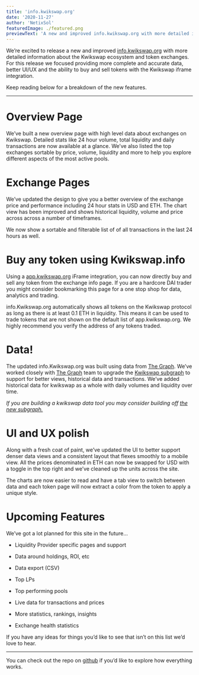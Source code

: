 ```yaml
---
title: 'info.kwikswap.org'
date: '2020-11-27'
author: 'NetixSol'
featuredImage: ./featured.png
previewText: 'A new and improved info.kwikswap.org with more detailed information about the Kwikswap ecosystem and token pools.'
---
```




We’re excited to release a new and improved [info.kwikswap.org](http://info.kwikswap.org/) with more detailed information about the Kwikswap ecosystem and token exchanges. For this release we focused providing more complete and accurate data, better UI/UX and the ability to buy and sell tokens with the Kwikswap iframe integration.

Keep reading below for a breakdown of the new features.

---

# Overview Page


We’ve built a new overview page with high level data about exchanges on Kwikswap. Detailed stats like 24 hour volume, total liquidity and daily transactions are now available at a glance. We’ve also listed the top exchanges sortable by price, volume, liquidity and more to help you explore different aspects of the most active pools.

# Exchange Pages


We’ve updated the design to give you a better overview of the exchange price and performance including 24 hour stats in USD and ETH. The chart view has been improved and shows historical liquidity, volume and price across across a number of timeframes.

We now show a sortable and filterable list of of all transactions in the last 24 hours as well.

# Buy any token using Kwikswap.info


Using a [app.kwikswap.org](http://app.kwikswap.org) iFrame integration, you can now directly buy and sell any token from the exchange info page. If you are a hardcore DAI trader you might consider bookmarking this page for a one stop shop for data, analytics and trading.

info.Kwikswap.org automatically shows all tokens on the Kwikswap protocol as long as there is at least 0.1 ETH in liquidity. This means it can be used to trade tokens that are not shown on the default list of app.kwikswap.org. We highly recommend you verify the address of any tokens traded.


# Data!

The updated info.Kwikswap.org was built using data from [The Graph](https://thegraph.com/). We’ve worked closely with [The Graph](https://thegraph.com/) team to upgrade the [Kwikswap subgraph](https://thegraph.com/explorer/subgraph/graphprotocol/kwikswap) to support for better views, historical data and transactions. We’ve added historical data for kwikswap as a whole with daily volumes and liquidity over time.

_If you are building a kwikswap data tool you may consider building off [the new subgraph.](https://github.com/graphprotocol/kwikswap-subgraph)_

# UI and UX polish

Along with a fresh coat of paint, we’ve updated the UI to better support denser data views and a consistent layout that flexes smoothly to a mobile view. All the prices denominated in ETH can now be swapped for USD with a toggle in the top right and we’ve cleaned up the units across the site.

The charts are now easier to read and have a tab view to switch between data and each token page will now extract a color from the token to apply a unique style.


# Upcoming Features

We’ve got a lot planned for this site in the future…

- Liquidity Provider specific pages and support

- Data around holdings, ROI, etc

- Data export (CSV)

- Top LPs

- Top performing pools

- Live data for transactions and prices

- More statistics, rankings, insights

- Exchange health statistics

If you have any ideas for things you’d like to see that isn’t on this list we’d love to hear.

---

You can check out the repo on [github](https://github.com/kwikswap/kwikswap-subgraph) if you’d like to explore how everything works.
